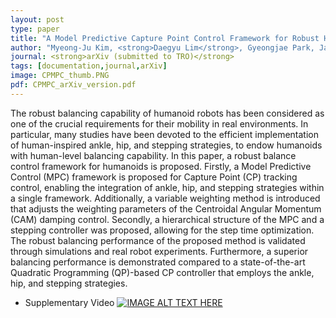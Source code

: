 ```yaml
---
layout: post
type: paper
title: "A Model Predictive Capture Point Control Framework for Robust Humanoid Balancing via Ankle, Hip, and Stepping Strategies"
author: "Myeong-Ju Kim, <strong>Daegyu Lim</strong>, Gyeongjae Park, Jaeheung Park"
journal: <strong>arXiv (submitted to TRO)</strong>
tags: [documentation,journal,arXiv]
image: CPMPC_thumb.PNG
pdf: CPMPC_arXiv_version.pdf
---
```

The robust balancing capability of humanoid robots has been considered as one of the crucial requirements for their mobility in real environments. In particular, many studies have been devoted to the efficient implementation of human-inspired ankle, hip, and stepping strategies, to endow humanoids with human-level balancing capability. In this paper, a robust balance control framework for humanoids is proposed. Firstly, a Model Predictive Control (MPC) framework is proposed for Capture Point (CP) tracking control, enabling the integration of ankle, hip, and stepping strategies within a single framework. Additionally, a variable weighting method is introduced that adjusts the weighting parameters of the Centroidal Angular Momentum (CAM) damping control. Secondly, a hierarchical structure of the MPC and a stepping controller was proposed, allowing for the step time optimization. The robust balancing performance of the proposed method is validated through simulations and real robot experiments. Furthermore, a superior balancing performance is demonstrated compared to a state-of-the-art Quadratic Programming (QP)-based CP controller that employs the ankle, hip, and stepping strategies.

- Supplementary Video
[![IMAGE ALT TEXT HERE](http://img.youtube.com/vi/zzy-xJ88ajg/0.jpg)](http://www.youtube.com/watch?v=zzy-xJ88ajg)



